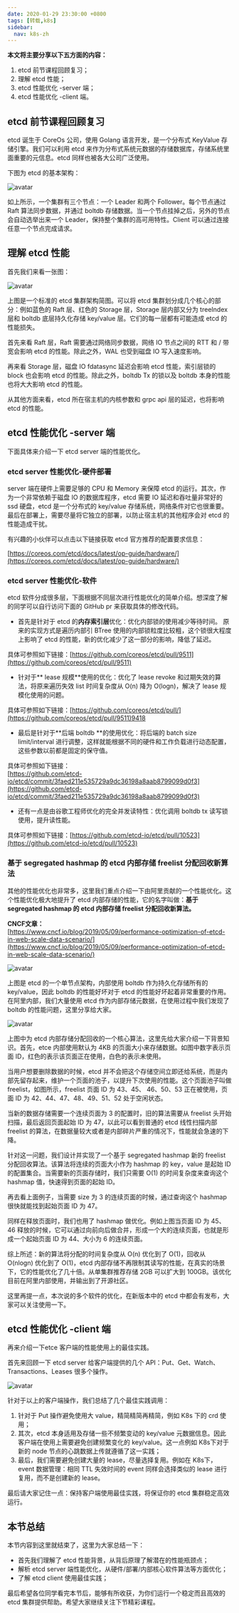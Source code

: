 ```yaml
---
date: 2020-01-29 23:30:00 +0800
tags: [转载,k8s]
sidebar:
  nav: k8s-zh
---
```


**本文将主要分享以下五方面的内容：**

1.  etcd 前节课程回顾复习；
2.  理解 etcd 性能；
3.  etcd 性能优化 -server 端；
4.  etcd 性能优化 -client 端。

etcd 前节课程回顾复习
-------------

etcd 诞生于 CoreOs 公司，使用 Golang 语言开发，是一个分布式 KeyValue 存储引擎。我们可以利用 etcd 来作为分布式系统元数据的存储数据库，存储系统里面重要的元信息。etcd 同样也被各大公司广泛使用。

下图为 etcd 的基本架构：

![avatar](https://images.gitbook.cn/FmH0NIfWR0wtE1kYVj0toiCnWkMJ)

如上所示，一个集群有三个节点：一个 Leader 和两个 Follower。每个节点通过 Raft 算法同步数据，并通过 boltdb 存储数据。当一个节点挂掉之后，另外的节点会自动选举出来一个 Leader，保持整个集群的高可用特性。Client 可以通过连接任意一个节点完成请求。

理解 etcd 性能
----------

首先我们来看一张图：

![avatar](https://images.gitbook.cn/FpGlNTyocSEV7YUIP7TepjH6I9aR)

上图是一个标准的 etcd 集群架构简图。可以将 etcd 集群划分成几个核心的部分：例如蓝色的 Raft 层、红色的 Storage 层，Storage 层内部又分为 treeIndex 层和 boltdb 底层持久化存储 key/value 层。它们的每一层都有可能造成 etcd 的性能损失。

首先来看 Raft 层，Raft 需要通过网络同步数据，网络 IO 节点之间的 RTT 和 / 带宽会影响 etcd 的性能。除此之外，WAL 也受到磁盘 IO 写入速度影响。

再来看 Storage 层，磁盘 IO fdatasync 延迟会影响 etcd 性能，索引层锁的 block 也会影响 etcd 的性能。除此之外，boltdb Tx 的锁以及 boltdb 本身的性能也将大大影响 etcd 的性能。

从其他方面来看，etcd 所在宿主机的内核参数和 grpc api 层的延迟，也将影响 etcd 的性能。

etcd 性能优化 -server 端
-------------------

下面具体来介绍一下 etcd server 端的性能优化。

### etcd server 性能优化-硬件部署

server 端在硬件上需要足够的 CPU 和 Memory 来保障 etcd 的运行。其次，作为一个非常依赖于磁盘 IO 的数据库程序，etcd 需要 IO 延迟和吞吐量非常好的 ssd 硬盘，etcd 是一个分布式的 key/value 存储系统，网络条件对它也很重要。最后在部署上，需要尽量将它独立的部署，以防止宿主机的其他程序会对 etcd 的性能造成干扰。

有兴趣的小伙伴可以点击以下链接获取 etcd 官方推荐的配置要求信息：

[https://coreos.com/etcd/docs/latest/op-guide/hardware/](https://coreos.com/etcd/docs/latest/op-guide/hardware/)

### etcd server 性能优化-软件

etcd 软件分成很多层，下面根据不同层次进行性能优化的简单介绍。想深度了解的同学可以自行访问下面的 GitHub pr 来获取具体的修改代码。

*   首先是针对于 etcd 的**内存索引层**优化：优化内部锁的使用减少等待时间。 原来的实现方式是遍历内部引 BTree 使用的内部锁粒度比较粗，这个锁很大程度上影响了 etcd 的性能，新的优化减少了这一部分的影响，降低了延迟。

具体可参照如下链接：[https://github.com/coreos/etcd/pull/9511](https://github.com/coreos/etcd/pull/9511)  

*   针对于\*\* lease 规模**使用的优化：优化了 lease revoke 和过期失效的算法，将原来遍历失效 list 时间复杂度从 O(n) 降为 O(logn)，解决了 lease 规模化使用的问题。

具体可参照如下链接：[https://github.com/coreos/etcd/pull/](https://github.com/coreos/etcd/pull/9511)9418  

*   最后是针对于**后端 boltdb **的使用优化：将后端的 batch size limit/interval 进行调整，这样就能根据不同的硬件和工作负载进行动态配置，这些参数以前都是固定的保守值。

具体可参照如下链接：  
[https://github.com/etcd-io/etcd/commit/3faed211e535729a9dc36198a8aab8799099d0f3](https://github.com/etcd-io/etcd/commit/3faed211e535729a9dc36198a8aab8799099d0f3)  

*   还有一点是由谷歌工程师优化的完全并发读特性：优化调用 boltdb tx 读写锁使用，提升读性能。

具体可参照如下链接：[https://github.com/etcd-io/etcd/pull/10523](https://github.com/etcd-io/etcd/pull/10523)

### **基于 segregated hashmap 的 etcd 内部存储 freelist 分配回收新算法**

其他的性能优化也非常多，这里我们重点介绍一下由阿里贡献的一个性能优化。这个性能优化极大地提升了 etcd 内部存储的性能，它的名字叫做：**基于 segregated hashmap 的 etcd 内部存储 freelist 分配回收新算法。**  
  
**CNCF文章：**  
[https://www.cncf.io/blog/2019/05/09/performance-optimization-of-etcd-in-web-scale-data-scenario/](https://www.cncf.io/blog/2019/05/09/performance-optimization-of-etcd-in-web-scale-data-scenario/)

![avatar](https://images.gitbook.cn/FgZ7CYi1kK2sSD8tnqRye5Y3z7UH)

上图是 etcd 的一个单节点架构，内部使用 boltdb 作为持久化存储所有的 key/value，因此 boltdb 的性能好坏对于 etcd 的性能好坏起着非常重要的作用。在阿里内部，我们大量使用 etcd 作为内部存储元数据，在使用过程中我们发现了 boltdb 的性能问题，这里分享给大家。

![avatar](https://images.gitbook.cn/FiReGZ_jZ8hSxRHYs1k5MWSP7ubw)

上图中为 etcd 内部存储分配回收的一个核心算法，这里先给大家介绍一下背景知识。首先，etce 内部使用默认为 4KB 的页面大小来存储数据。如图中数字表示页面 ID，红色的表示该页面正在使用，白色的表示未使用。

当用户想要删除数据的时候，etcd 并不会把这个存储空间立即还给系统，而是内部先留存起来，维护一个页面的池子，以提升下次使用的性能。这个页面池子叫做 freelist，如图所示，freelist 页面 ID 为 43、45、 46、50、53 正在被使用，页面 ID 为 42、44、47、48、49、51、52 处于空闲状态。

当新的数据存储需要一个连续页面为 3 的配置时，旧的算法需要从 freelist 头开始扫描，最后返回页面起始 ID 为 47，以此可以看到普通的 etcd 线性扫描内部 freelist 的算法，在数据量较大或者是内部碎片严重的情况下，性能就会急速的下降。

针对这一问题，我们设计并实现了一个基于 segregated hashmap 新的 freelist 分配回收算法。该算法将连续的页面大小作为 hashmap 的 key，value 是起始 ID 的配置集合。当需要新的页面存储时，我们只需要 O(1) 的时间复杂度来查询这个 hashmap 值，快速得到页面的起始 ID。

再去看上面例子，当需要 size 为 3 的连续页面的时候，通过查询这个 hashmap 很快就能找到起始页面 ID 为 47。

同样在释放页面时，我们也用了 hashmap 做优化。例如上图当页面 ID 为 45、46 释放的时候，它可以通过向前向后做合并，形成一个大的连续页面，也就是形成一个起始页面 ID 为 44、大小为 6 的连续页面。

综上所述：新的算法将分配的时间复杂度从 O(n) 优化到了 O(1)，回收从 O(nlogn) 优化到了 O(1)，etcd 内部存储不再限制其读写的性能，在真实的场景下，它的性能优化了几十倍。从单集群推荐存储 2GB 可以扩大到 100GB。该优化目前在阿里内部使用，并输出到了开源社区。

这里再提一点，本次说的多个软件的优化，在新版本中的 etcd 中都会有发布，大家可以关注使用一下。

etcd 性能优化 -client 端
-------------------

再来介绍一下etce 客户端的性能使用上的最佳实践。

首先来回顾一下 etcd server 给客户端提供的几个 API：Put、Get、Watch、Transactions、Leases 很多个操作。

![avatar](https://images.gitbook.cn/FjUt2_sQ84h4kCEN3RJbdmNIREpA)

针对于以上的客户端操作，我们总结了几个最佳实践调用：

1.  针对于 Put 操作避免使用大 value，精简精简再精简，例如 K8s 下的 crd 使用；
2.  其次，etcd 本身适用及存储一些不频繁变动的 key/value 元数据信息。因此客户端在使用上需要避免创建频繁变化的 key/value。这一点例如 K8s下对于新的 node 节点的心跳数据上传就遵循了这一实践；
3.  最后，我们需要避免创建大量的 lease，尽量选择复用。例如在 K8s下，event 数据管理：相同 TTL 失效时间的 event 同样会选择类似的 lease 进行复用，而不是创建新的 lease。

最后请大家记住一点：保持客户端使用最佳实践，将保证你的 etcd 集群稳定高效运行。

本节总结
----

本节内容到这里就结束了，这里为大家总结一下：

*   首先我们理解了 etcd 性能背景，从背后原理了解潜在的性能瓶颈点；
*   解析 etcd server 端性能优化，从硬件/部署/内部核心软件算法等方面优化；
*   了解 etcd client 使用最佳实践；

最后希望各位同学看完本节后，能够有所收获，为你们运行一个稳定而且高效的 etcd 集群提供帮助。希望大家继续关注下节精彩课程。